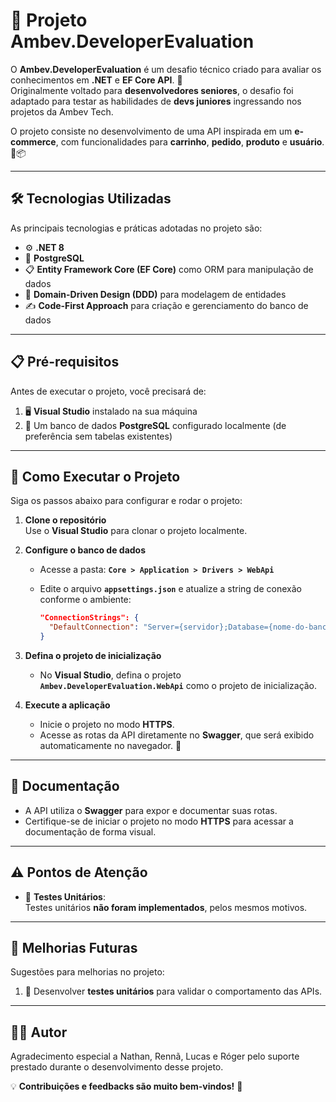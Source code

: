# 🚀 Projeto Ambev.DeveloperEvaluation  

O **Ambev.DeveloperEvaluation** é um desafio técnico criado para avaliar os conhecimentos em **.NET** e **EF Core API**. 🎯  
Originalmente voltado para **desenvolvedores seniores**, o desafio foi adaptado para testar as habilidades de **devs juniores** ingressando nos projetos da Ambev Tech.  

O projeto consiste no desenvolvimento de uma API inspirada em um **e-commerce**, com funcionalidades para **carrinho**, **pedido**, **produto** e **usuário**. 🛒📦  

---

## 🛠️ Tecnologias Utilizadas  

As principais tecnologias e práticas adotadas no projeto são:  

- ⚙️ **.NET 8**  
- 🐘 **PostgreSQL**  
- 📋 **Entity Framework Core (EF Core)** como ORM para manipulação de dados  
- 🧩 **Domain-Driven Design (DDD)** para modelagem de entidades  
- ✍️ **Code-First Approach** para criação e gerenciamento do banco de dados  

---

## 📋 Pré-requisitos  

Antes de executar o projeto, você precisará de:  

1. 🖥️ **Visual Studio** instalado na sua máquina  
2. 🐘 Um banco de dados **PostgreSQL** configurado localmente (de preferência sem tabelas existentes)  

---

## 🚀 Como Executar o Projeto  

Siga os passos abaixo para configurar e rodar o projeto:  

1. **Clone o repositório**  
   Use o **Visual Studio** para clonar o projeto localmente.  

2. **Configure o banco de dados**  
   - Acesse a pasta: **`Core > Application > Drivers > WebApi`**  
   - Edite o arquivo **`appsettings.json`** e atualize a string de conexão conforme o ambiente:  

     ```json
     "ConnectionStrings": {
       "DefaultConnection": "Server={servidor};Database={nome-do-banco};User Id={usuário};Password={senha};TrustServerCertificate=True"
     }
     ```  

3. **Defina o projeto de inicialização**  
   - No **Visual Studio**, defina o projeto **`Ambev.DeveloperEvaluation.WebApi`** como o projeto de inicialização.  

4. **Execute a aplicação**  
   - Inicie o projeto no modo **HTTPS**.  
   - Acesse as rotas da API diretamente no **Swagger**, que será exibido automaticamente no navegador. 🧭  

---

## 📖 Documentação  

- A API utiliza o **Swagger** para expor e documentar suas rotas.  
- Certifique-se de iniciar o projeto no modo **HTTPS** para acessar a documentação de forma visual.  

---

## ⚠️ Pontos de Atenção  
- 🧪 **Testes Unitários**:  
  Testes unitários **não foram implementados**, pelos mesmos motivos.  

---

## 🔧 Melhorias Futuras  
Sugestões para melhorias no projeto:  
1. 🧪 Desenvolver **testes unitários** para validar o comportamento das APIs.  

---

## 👨‍💻 Autor  

Agradecimento especial a Nathan, Rennã, Lucas e Róger pelo suporte prestado durante o desenvolvimento desse projeto.

💡 **Contribuições e feedbacks são muito bem-vindos!** 🚀  
